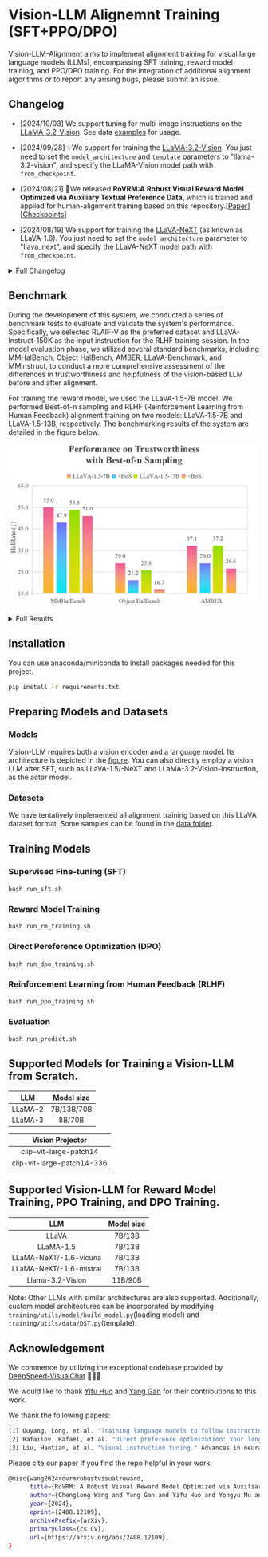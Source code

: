 # Vision-LLM Alignemnt Training (SFT+PPO/DPO)
Vision-LLM-Alignment aims to implement alignment training for visual large language models (LLMs), encompassing SFT training, reward model training, and PPO/DPO training. 
For the integration of additional alignment algorithms or to report any arising bugs, please submit an issue.


## Changelog
- [2024/10/03] We support tuning for multi-image instructions on the [LLaMA-3.2-Vision](https://huggingface.co/collections/meta-llama/llama-32-66f448ffc8c32f949b04c8cf). 
See data [examples](https://github.com/NiuTrans/Vision-LLM-Alignment/blob/master/data/sft_samples_multi_image.json) for usage.

- [2024/09/28] 💡We support for training the [LLaMA-3.2-Vision](https://huggingface.co/collections/meta-llama/llama-32-66f448ffc8c32f949b04c8cf). You just need to set the `model_architecture` and `template` parameters to "llama-3.2-vision", and specify the LLaMA-Vision model path with `from_checkpoint`.

- [2024/08/21] 💪We released __RoVRM:A Robust Visual Reward Model Optimized via Auxiliary Textual Preference Data__, which is trained and applied for human-alignment training based on this repository.[[Paper](https://arxiv.org/abs/2408.12109)][[Checkpoints](https://huggingface.co/wangclnlp/robust_visual_reward_model)]

- [2024/08/19] We support for training the [LLaVA-NeXT](https://huggingface.co/collections/llava-hf/llava-next-65f75c4afac77fd37dbbe6cf) (as known as LLaVA-1.6). You just need to set the `model_architecture` parameter to "llava_next", and specify the LLaVA-NeXT model path with `from_checkpoint`.

<details><summary>Full Changelog</summary>

- [2024/07/18] We provide a large-scale vision feedback dataset. It is a combination of the following high-quality vision feedback datasets. The dataset can be found in [wangclnlp/vision-feedback-mix-binarized](https://huggingface.co/datasets/wangclnlp/vision-feedback-mix-binarized) and [wangclnlp/vision-feedback-mix-binarized-cleaned](https://huggingface.co/datasets/wangclnlp/vision-feedback-mix-binarized-cleaned).

- [2024/07/10] We support the direct loading of a LLaVA model in all training stages, including SFT training, RM training, and PPO/DPO training.

- [2024/07/07] We support the direct loading of a LLaVA model during the SFT training phase. You just need to set the `model_architecture` parameter to "llava" and specify the LLaVA model path with `from_checkpoint`. Support for this functionality during the DPO, RM training, and PPO junction phases will be introduced soon.
</details>

## Benchmark
During the development of this system, we conducted a series of benchmark tests to evaluate and validate the system's performance. Specifically, we selected RLAIF-V as the preferred dataset and LLaVA-Instruct-150K as the input instruction for the RLHF training session. In the model evaluation phase, we utilized several standard benchmarks, including MMHalBench, Object HalBench, AMBER, LLaVA-Benchmark, and MMinstruct, to conduct a more comprehensive assessment of the differences in trustworthiness and helpfulness of the vision-based LLM before and after alignment.

For training the reward model, we used the LLaVA-1.5-7B model. We performed Best-of-n sampling and RLHF (Reinforcement Learning from Human Feedback) alignment training on two models: LLaVA-1.5-7B and LLaVA-1.5-13B, respectively. The benchmarking results of the system are detailed in the figure below.

![bos_1](figure/bos_1.png)

<details><summary>Full Results</summary>

![bos_2](figure/bos_2.png)

![rl_1](figure/rl_1.png)

![rl_2](figure/rl_2.png)

In addition, we conducted DPO training for this system, specifically targeting the LLaVA-1.5-7B and LLaVA-1.5-13B models. 
The results are detailed in the following figure.

![dpo_2](figure/dpo.png)

</details>


## Installation
You can use anaconda/miniconda to install packages needed for this project.
```bash
pip install -r requirements.txt
```

## Preparing Models and Datasets
### Models
Vision-LLM requires both a vision encoder and a language model.
Its architecture is depicted in the [figure](https://github.com/microsoft/DeepSpeedExamples/blob/master/applications/DeepSpeed-VisualChat/assets/model.png).
You can also directly employ a vision LLM after SFT, such as LLaVA-1.5/-NeXT and LLaMA-3.2-Vision-Instruction, as the actor model.



### Datasets
We have tentatively implemented all alignment training based on this LLaVA dataset format. 
Some samples can be found in the [data folder](https://github.com/NiuTrans/Vision-LLM-Alignment/blob/master/data).

## Training Models
### Supervised Fine-tuning (SFT)
```Shell
bash run_sft.sh 
```

### Reward Model Training
```Shell
bash run_rm_training.sh
```
### Direct Pereference Optimization (DPO)
```Shell
bash run_dpo_training.sh
```
### Reinforcement Learning from Human Feedback (RLHF)
```Shell
bash run_ppo_training.sh
```
### Evaluation
```Shell
bash run_predict.sh 
```

## Supported Models for Training a Vision-LLM from Scratch.
| LLM | Model size |
|:---:|:---:|
| LLaMA-2 | 7B/13B/70B |
| LLaMA-3 | 8B/70B |

| Vision Projector |
|:---:|
| clip-vit-large-patch14 |
| clip-vit-large-patch14-336 |

## Supported Vision-LLM for Reward Model Training, PPO Training, and DPO Training.
| LLM | Model size |
|:---:|:---:|
| LLaVA | 7B/13B |
| LLaMA-1.5 | 7B/13B |
| LLaMA-NeXT/-1.6-vicuna | 7B/13B |
| LLaMA-NeXT/-1.6-mistral | 7B/13B |
| Llama-3.2-Vision | 11B/90B |

Note: Other LLMs with similar architectures are also supported.
Additionally, custom model architectures can be incorporated by modifying `training/utils/model/build_model.py`(loading model) and `training/utils/data/DST.py`(template).

## Acknowledgement
We commence by utilizing the exceptional codebase provided by [DeepSpeed-VisualChat](https://github.com/microsoft/DeepSpeedExamples/tree/master/applications/DeepSpeed-VisualChat) 🌹🌹🌹.

We would like to thank [Yifu Huo](https://github.com/if-noc) and [Yang Gan](https://github.com/Zhuzhu847) for their contributions to this work.

We thank the following papers:
```bash
[1] Ouyang, Long, et al. "Training language models to follow instructions with human feedback." Advances in neural information processing systems 35 (2022): 27730-27744.
[2] Rafailov, Rafael, et al. "Direct preference optimization: Your language model is secretly a reward model." Advances in Neural Information Processing Systems 36 (2024).
[3] Liu, Haotian, et al. "Visual instruction tuning." Advances in neural information processing systems 36 (2024).
```

Please cite our paper if you find the repo helpful in your work:
```bash
@misc{wang2024rovrmrobustvisualreward,
      title={RoVRM: A Robust Visual Reward Model Optimized via Auxiliary Textual Preference Data}, 
      author={Chenglong Wang and Yang Gan and Yifu Huo and Yongyu Mu and Murun Yang and Qiaozhi He and Tong Xiao and Chunliang Zhang and Tongran Liu and Quan Du and Di Yang and Jingbo Zhu},
      year={2024},
      eprint={2408.12109},
      archivePrefix={arXiv},
      primaryClass={cs.CV},
      url={https://arxiv.org/abs/2408.12109}, 
}
```



